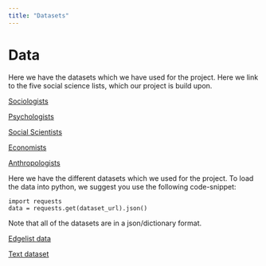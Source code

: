 ```yaml
---
title: "Datasets"
---
```

# Data

Here we have the datasets which we have used for the project. Here we link to the five social science lists, which our project is build upon.

[Sociologists](https://en.wikipedia.org/wiki/List_of_sociologists)

[Psychologists](https://en.wikipedia.org/wiki/List_of_psychologists)

[Social Scientists](https://en.wikipedia.org/wiki/List_of_political_scientists)

[Economists](https://en.wikipedia.org/wiki/List_of_economists)

[Anthropologists](https://en.wikipedia.org/wiki/List_of_anthropologists)

Here we have the different datasets which we used for the project. To load the data into python, we suggest you use the following code-snippet:

```tpl
import requests
data = requests.get(dataset_url).json() 
```
Note that all of the datasets are in a json/dictionary format.

[Edgelist data](/placeholder.json)

[Text dataset](/placeholder.json)

